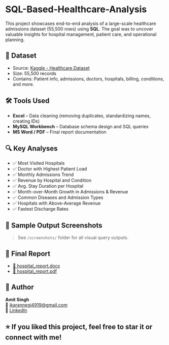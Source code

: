 # SQL-Based-Healthcare-Analysis

This project showcases end-to-end analysis of a large-scale healthcare admissions dataset (55,500 rows) using **SQL**. The goal was to uncover valuable insights for hospital management, patient care, and operational planning.

## 📂 Dataset

- Source: [Kaggle - Healthcare Dataset](https://www.kaggle.com/datasets/prasad22/healthcare-dataset/data)
- Size: 55,500 records
- Contains: Patient info, admissions, doctors, hospitals, billing, conditions, and more.

## 🛠️ Tools Used

- **Excel** – Data cleaning (removing duplicates, standardizing names, creating IDs)
- **MySQL Workbench** – Database schema design and SQL queries
- **MS Word / PDF** – Final report documentation

## 🔍 Key Analyses

- ✅ Most Visited Hospitals
- ✅ Doctor with Highest Patient Load
- ✅ Monthly Admissions Trend
- ✅ Revenue by Hospital and Condition
- ✅ Avg. Stay Duration per Hospital
- ✅ Month-over-Month Growth in Admissions & Revenue
- ✅ Common Diseases and Admission Types
- ✅ Hospitals with Above-Average Revenue
- ✅ Fastest Discharge Rates

## 📸 Sample Output Screenshots

> See `/screenshots/` folder for all visual query outputs.

## 📄 Final Report

- [📘 hospital_report.docx](Healthcare_Sql.docx)
- [📄 hospital_report.pdf](Healthcare_Sql.pdf)

## 🤝 Author

**Amit Singh**  
📧 ikarannegi4919@gmail.com  
🔗 [LinkedIn](https://www.linkedin.com/in/amit-singh2003)


## ⭐ If you liked this project, feel free to star it or connect with me!
